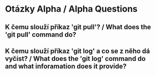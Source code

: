 # Otázky Alpha / Alpha Questions

## K čemu slouží příkaz 'git pull'? / What does the 'git pull' command do?

## K čemu slouží příkaz 'git log' a co se z něho dá vyčíst? / What does the 'git log' command do and what inforamation does it provide?


